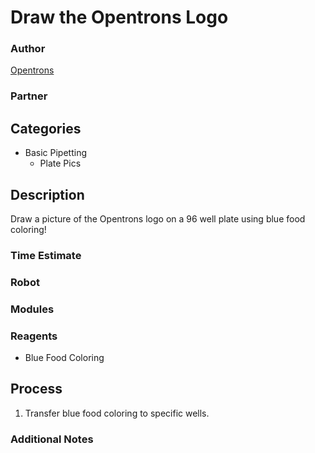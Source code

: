 # Draw the Opentrons Logo

### Author
[Opentrons](https://opentrons.com/)

### Partner

## Categories
* Basic Pipetting
	* Plate Pics

## Description
Draw a picture of the Opentrons logo on a 96 well plate using blue food coloring!

### Time Estimate

### Robot

### Modules

### Reagents
* Blue Food Coloring

## Process
1. Transfer blue food coloring to specific wells.


### Additional Notes
